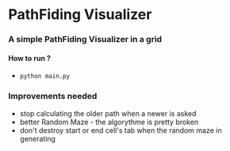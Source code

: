 # PathFiding Visualizer
### A simple PathFiding Visualizer in a grid 

#### How to run ? 
* `python main.py`

### Improvements needed
  * stop calculating the older path when a newer is asked
  * better Random Maze - the algorythme is pretty broken
  * don't destroy start or end cell's tab when the random maze in generating

